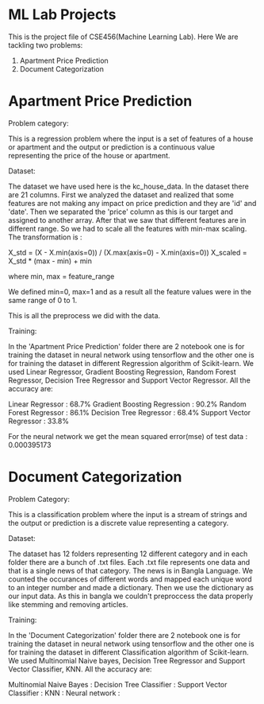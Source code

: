 # ML Lab Projects


This is the project file of CSE456(Machine Learning Lab). Here We are tackling two problems:

1. Apartment Price Prediction
2. Document Categorization


# Apartment Price Prediction

Problem category:

This is a regression problem where the input is a set of features of a house or apartment and the output or prediction is a continuous value representing the price of the house or apartment.

Dataset: 

The dataset we have used here is the kc_house_data. In the dataset there are 21 columns. First we analyzed the dataset and realized that some features are not making any impact on price prediction and they are 'id' and 'date'. Then we separated the 'price' column as this is our target and assigned to another array. After that we saw that different features are in different range. So we had to scale all the features with min-max scaling. The transformation is :

X_std = (X - X.min(axis=0)) / (X.max(axis=0) - X.min(axis=0))
X_scaled = X_std * (max - min) + min

where min, max = feature_range

We defined min=0, max=1 and as a result all the feature values were in the same range of 0 to 1. 

This is all the preprocess we did with the data. 

Training:

In the 'Apartment Price Prediction' folder there are 2 notebook one is for training the dataset in neural network using tensorflow and the other one is for training the dataset in different Regression algorithm of Scikit-learn. We used Linear Regressor, Gradient Boosting Regression, Random Forest Regressor, Decision Tree Regressor and Support Vector Regressor. All the accuracy are:

Linear Regressor : 68.7%
Gradient Boosting Regression : 90.2%
Random Forest Regressor : 86.1%
Decision Tree Regressor : 68.4%
Support Vector Regressor : 33.8%

For the neural network we get the mean squared error(mse) of test data : 0.000395173


# Document Categorization

Problem Category:

This is a classification problem where the input is a stream of strings and the output or prediction is a discrete value representing a category. 

Dataset: 

The dataset has 12 folders representing 12 different category and in each folder there are a bunch of .txt files. Each .txt file represents one data and that is a single news of that category. The news is in Bangla Language. We counted the occurances of different words and mapped each unique word to an integer number and made a dictionary. Then we use the dictionary as our input data. As this in bangla we couldn't preproccess the data properly like stemming and removing articles. 

Training:

In the 'Document Categorization' folder there are 2 notebook one is for training the dataset in neural network using tensorflow and the other one is for training the dataset in different Classification algorithm of Scikit-learn. We used Multinomial Naive bayes, Decision Tree Regressor and Support Vector Classifier, KNN. All the accuracy are:

Multinomial Naive Bayes : 
Decision Tree Classifier : 
Support Vector Classifier :
KNN : 
Neural network :


